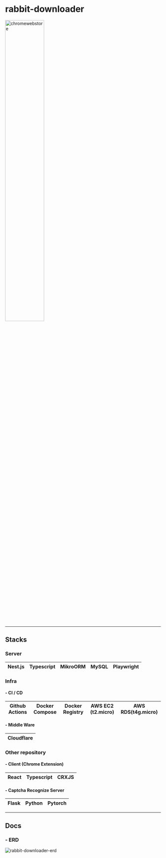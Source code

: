 # rabbit-downloader

<img alt="chromewebstore" src="https://github.com/user-attachments/assets/472d7264-eb87-4ec7-b277-87c4cdc140e2" width="50%">

---

## Stacks

### Server

| Nest.js | Typescript | MikroORM | MySQL | Playwright |
|:-------:|:----------:|:--------:|:-----:|:----------:|

### Infra

#### - CI / CD
| Github Actions | Docker Compose | Docker Registry | AWS EC2 (t2.micro) | AWS RDS(t4g.micro) | 
|:--------------:|:--------------:|:---------------:|:------------------:|:------------------:|

#### - Middle Ware

| Cloudflare |
|:----------:|

### Other repository

#### - Client (Chrome Extension)

| React | Typescript | CRXJS | 
|:-----:|:----------:|:-----:|

#### - Captcha Recognize Server

| Flask | Python | Pytorch |
|:-----:|:------:|:--------|

---

## Docs

### - ERD

![rabbit-downloader-erd](https://github.com/user-attachments/assets/644709e2-136c-4940-9462-235b2fbe6a31)

